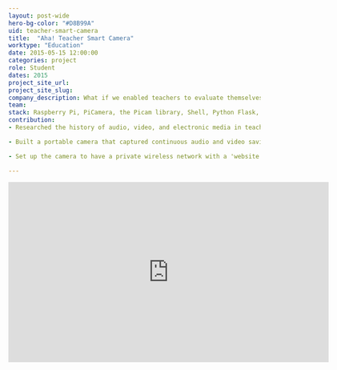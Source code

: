 ```yaml
---
layout: post-wide
hero-bg-color: "#D8B99A"
uid: teacher-smart-camera
title:  "Aha! Teacher Smart Camera"
worktype: "Education"
date: 2015-05-15 12:00:00
categories: project
role: Student
dates: 2015
project_site_url: 
project_site_slug:
company_description: What if we enabled teachers to evaluate themselves, privately, without judgement,and to do so on a daily basis. Aha! is a smart camera that gives teachers the power to quickly gather video of themselves based on specific questions they have about their teaching practice and privately view and reflect on auto-edited clips.
team:
stack: Raspberry Pi, PiCamera, the Picam library, Shell, Python Flask, Javascript
contribution:
- Researched the history of audio, video, and electronic media in teacher education and professional development in the United State and abroad, specifically finding Deborah Ball's book *Teaching, Multimedia, and Mathematics* illuminating.

- Built a portable camera that captured continuous audio and video saving video only during specific times scheduled by teacher or indicated by teacher in the moment using front-end application.

- Set up the camera to have a private wireless network with a 'website' that teachers used to schedule recording times, capture specific moments, and subsequently view saved videos.

---
```


<div class="showcase">
    <iframe title="vimeo-player" src="https://player.vimeo.com/video/128643723" width="640" height="360" frameborder="0" allowfullscreen></iframe>
</div>
